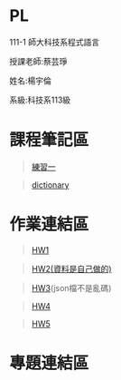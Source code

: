 # PL


111-1 師大科技系程式語言
 
 授課老師:蔡芸琤
 
 姓名:楊宇倫
 
 系級:科技系113級
 
 課程筆記區
 ==========
 >[練習一](https://github.com/yulun910207/PL/blob/main/.ipynb_checkpoints/Untitled-checkpoint.ipynb)
 
 >[dictionary](https://github.com/yulun910207/PL/blob/main/.ipynb_checkpoints/dictionary-checkpoint.ipynb)
 
 作業連結區
 ==========
 >[HW1](https://github.com/yulun910207/PL/blob/main/HW1.ipynb)
 
 >[HW2(資料是自己做的)](https://github.com/yulun910207/PL/blob/main/HW2.ipynb)
 
 >[HW3](https://github.com/yulun910207/PL/blob/main/HW3.ipynb)(json檔不是亂碼)
 
 >[HW4](https://medium.com/@analysis910207/python%E6%96%87%E5%AD%97%E6%8E%A2%E5%8B%98%E5%88%86%E6%9E%902022%E5%8F%B0%E7%81%A3%E5%B0%B1%E6%A5%AD%E9%80%9A%E8%81%B7%E7%BC%BA%E6%B8%85%E5%96%AE%E4%B8%AD%E7%9A%84%E9%97%9C%E9%8D%B5%E8%A9%9E%E6%8F%90%E5%8F%96-8970ea1d809)

>[HW5](https://medium.com/@analysis910207/python%E6%96%87%E6%9C%AC%E5%85%B1%E7%8F%BE%E7%B6%B2%E8%B7%AF%E5%88%86%E6%9E%902022%E5%8F%B0%E7%81%A3%E5%B0%B1%E6%A5%AD%E9%80%9A%E8%81%B7%E7%BC%BA%E6%B8%85%E5%96%AE%E4%B8%A6%E5%91%88%E7%8F%BE%E8%81%B7%E7%BC%BA%E7%86%B1%E9%BB%9E%E5%9C%96-37e24b1a96f)


專題連結區
 ==========
